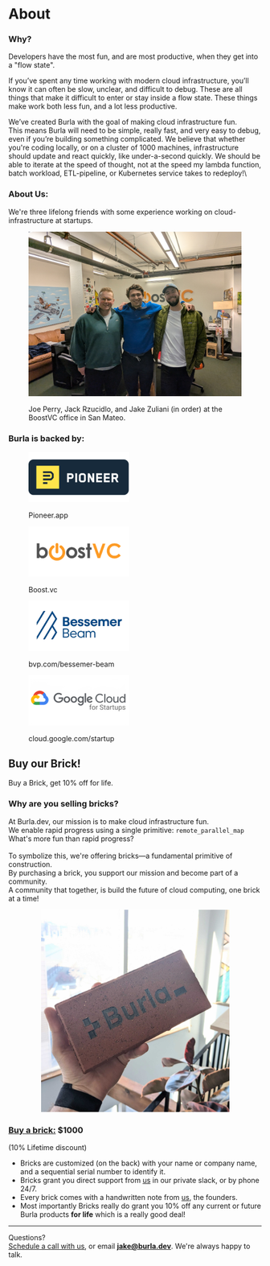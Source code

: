 # About

### Why?

Developers have the most fun, and are most productive, when they get into a "flow state".

If you’ve spent any time working with modern cloud infrastructure, you’ll know it can often be slow, unclear, and difficult to debug. These are all things that make it difficult to enter or stay inside a flow state. These things make work both less fun, and a lot less productive.

We’ve created Burla with the goal of making cloud infrastructure fun.\
This means Burla will need to be simple, really fast, and very easy to debug, even if you’re building something complicated. We believe that whether you're coding locally, or on a cluster of 1000 machines, infrastructure should update and react quickly, like under-a-second quickly. We should be able to iterate at the speed of thought, not at the speed my lambda function, batch workload, ETL-pipeline, or Kubernetes service takes to redeploy!\


### About Us:

We're three lifelong friends with some experience working on cloud-infrastructure at startups.

<figure><img src=".gitbook/assets/PXL_20250215_005828604.jpg" alt="" width="563"><figcaption><p>Joe Perry, Jack Rzucidlo, and Jake Zuliani (in order) at the BoostVC office in San Mateo.</p></figcaption></figure>



### Burla is backed by:

<div><figure><img src=".gitbook/assets/Untitled-3.png" alt="pioneer.app"><figcaption><p>Pioneer.app</p></figcaption></figure> <figure><img src=".gitbook/assets/Untitled-4.png" alt=""><figcaption><p>Boost.vc</p></figcaption></figure> <figure><img src=".gitbook/assets/bessemer beam-3 (1).png" alt=""><figcaption><p>bvp.com/bessemer-beam</p></figcaption></figure></div>

<figure><img src=".gitbook/assets/google cloud.png" alt=""><figcaption><p>cloud.google.com/startup</p></figcaption></figure>



&#x20;

## Buy our Brick!

Buy a Brick, get 10% off for life.

### Why are you selling bricks?

At Burla.dev, our mission is to make cloud infrastructure fun.\
We enable rapid progress using a single primitive:  `remote_parallel_map`\
What's more fun than rapid progress?\
\
To symbolize this, we're offering bricks—a fundamental primitive of construction.\
By purchasing a brick, you support our mission and become part of a community.\
A community that together, is build the future of cloud computing, one brick at a time!

<div align="center" data-full-width="false"><figure><img src=".gitbook/assets/PXL_20250311_184440369.jpg" alt="" width="375"><figcaption></figcaption></figure></div>

### [Buy a brick:](https://buy.stripe.com/fZe5lp30B3fKdgc5km) $1000

(10% Lifetime discount)

* Bricks are customized (on the back) with your name or company name, and a sequential serial number to identify it.
* Bricks grant you direct support from [us](about.md) in our private slack, or by phone 24/7.
* Every brick comes with a handwritten note from [us](about.md), the founders.
* Most importantly Bricks really do grant you 10% off any current or future Burla products **for life** which is a really good deal!

&#x20;

&#x20;

***

Questions?\
[Schedule a call with us](http://cal.com/jakez/burla), or email **jake@burla.dev**. We're always happy to talk.
